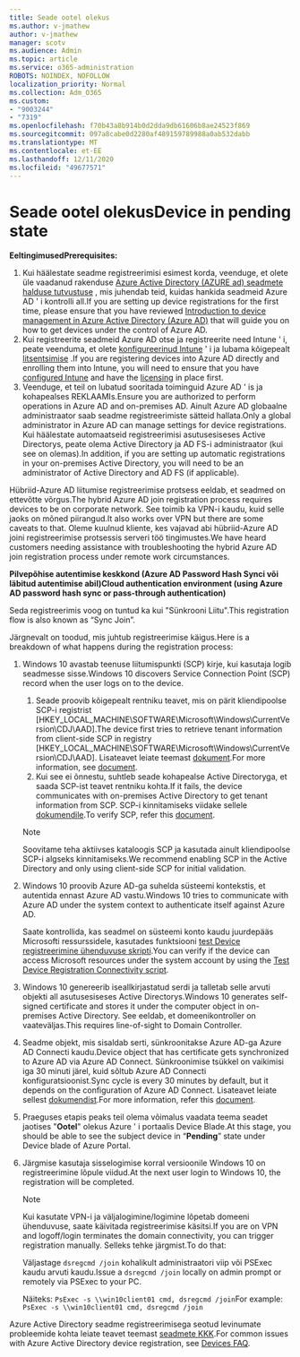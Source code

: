 ```yaml
---
title: Seade ootel olekus
ms.author: v-jmathew
author: v-jmathew
manager: scotv
ms.audience: Admin
ms.topic: article
ms.service: o365-administration
ROBOTS: NOINDEX, NOFOLLOW
localization_priority: Normal
ms.collection: Adm_O365
ms.custom:
- "9003244"
- "7319"
ms.openlocfilehash: f70b43a8b914b0d2dda9db61606b8ae24523f869
ms.sourcegitcommit: 097a8cabe0d2280af489159789988a0ab532dabb
ms.translationtype: MT
ms.contentlocale: et-EE
ms.lasthandoff: 12/11/2020
ms.locfileid: "49677571"
---
```

# <a name="device-in-pending-state"></a><span data-ttu-id="eefe0-102">Seade ootel olekus</span><span class="sxs-lookup"><span data-stu-id="eefe0-102">Device in pending state</span></span>

<span data-ttu-id="eefe0-103">**Eeltingimused**</span><span class="sxs-lookup"><span data-stu-id="eefe0-103">**Prerequisites:**</span></span>

1. <span data-ttu-id="eefe0-104">Kui häälestate seadme registreerimisi esimest korda, veenduge, et olete üle vaadanud rakenduse [Azure Active Directory (AZURE ad) seadmete halduse tutvustuse](https://docs.microsoft.com/azure/active-directory/devices/overview?WT.mc_id=Portal-Microsoft_Azure_Support) , mis juhendab teid, kuidas hankida seadmeid Azure AD ' i kontrolli all.</span><span class="sxs-lookup"><span data-stu-id="eefe0-104">If you are setting up device registrations for the first time, please ensure that you have reviewed [Introduction to device management in Azure Active Directory (Azure AD)](https://docs.microsoft.com/azure/active-directory/devices/overview?WT.mc_id=Portal-Microsoft_Azure_Support) that will guide you on how to get devices under the control of Azure AD.</span></span>
2. <span data-ttu-id="eefe0-105">Kui registreerite seadmeid Azure AD otse ja registreerite need Intune ' i, peate veenduma, et olete [konfigureerinud Intune](https://docs.microsoft.com/mem/intune/enrollment/device-enrollment?WT.mc_id=Portal-Microsoft_Azure_Support) ' i ja lubama kõigepealt [litsentsimise](https://docs.microsoft.com/mem/intune/fundamentals/licenses-assign?WT.mc_id=Portal-Microsoft_Azure_Support) .</span><span class="sxs-lookup"><span data-stu-id="eefe0-105">If you are registering devices into Azure AD directly and enrolling them into Intune, you will need to ensure that you have [configured Intune](https://docs.microsoft.com/mem/intune/enrollment/device-enrollment?WT.mc_id=Portal-Microsoft_Azure_Support) and have the [licensing](https://docs.microsoft.com/mem/intune/fundamentals/licenses-assign?WT.mc_id=Portal-Microsoft_Azure_Support) in place first.</span></span>
3. <span data-ttu-id="eefe0-106">Veenduge, et teil on lubatud sooritada toiminguid Azure AD ' is ja kohapealses REKLAAMIs.</span><span class="sxs-lookup"><span data-stu-id="eefe0-106">Ensure you are authorized to perform operations in Azure AD and on-premises AD.</span></span> <span data-ttu-id="eefe0-107">Ainult Azure AD globaalne administraator saab seadme registreerimiste sätteid hallata.</span><span class="sxs-lookup"><span data-stu-id="eefe0-107">Only a global administrator in Azure AD can manage settings for device registrations.</span></span> <span data-ttu-id="eefe0-108">Kui häälestate automaatseid registreerimisi asutusesiseses Active Directorys, peate olema Active Directory ja AD FS-i administraator (kui see on olemas).</span><span class="sxs-lookup"><span data-stu-id="eefe0-108">In addition, if you are setting up automatic registrations in your on-premises Active Directory, you will need to be an administrator of Active Directory and AD FS (if applicable).</span></span>

<span data-ttu-id="eefe0-109">Hübriid-Azure AD liitumise registreerimise protsess eeldab, et seadmed on ettevõtte võrgus.</span><span class="sxs-lookup"><span data-stu-id="eefe0-109">The hybrid Azure AD join registration process requires devices to be on corporate network.</span></span> <span data-ttu-id="eefe0-110">See toimib ka VPN-i kaudu, kuid selle jaoks on mõned piirangud.</span><span class="sxs-lookup"><span data-stu-id="eefe0-110">It also works over VPN but there are some caveats to that.</span></span> <span data-ttu-id="eefe0-111">Oleme kuulnud kliente, kes vajavad abi hübriid-Azure AD joini registreerimise protsessis serveri töö tingimustes.</span><span class="sxs-lookup"><span data-stu-id="eefe0-111">We have heard customers needing assistance with troubleshooting the hybrid Azure AD join registration process under remote work circumstances.</span></span>

<span data-ttu-id="eefe0-112">**Pilvepõhise autentimise keskkond (Azure AD Password Hash Synci või läbitud autentimise abil)**</span><span class="sxs-lookup"><span data-stu-id="eefe0-112">**Cloud authentication environment (using Azure AD password hash sync or pass-through authentication)**</span></span>

<span data-ttu-id="eefe0-113">Seda registreerimis voog on tuntud ka kui "Sünkrooni Liitu".</span><span class="sxs-lookup"><span data-stu-id="eefe0-113">This registration flow is also known as “Sync Join”.</span></span>

<span data-ttu-id="eefe0-114">Järgnevalt on toodud, mis juhtub registreerimise käigus.</span><span class="sxs-lookup"><span data-stu-id="eefe0-114">Here is a breakdown of what happens during the registration process:</span></span>

1. <span data-ttu-id="eefe0-115">Windows 10 avastab teenuse liitumispunkti (SCP) kirje, kui kasutaja logib seadmesse sisse.</span><span class="sxs-lookup"><span data-stu-id="eefe0-115">Windows 10 discovers Service Connection Point (SCP) record when the user logs on to the device.</span></span>

    1. <span data-ttu-id="eefe0-116">Seade proovib kõigepealt rentniku teavet, mis on pärit kliendipoolse SCP-i registrist [HKEY_LOCAL_MACHINE\SOFTWARE\Microsoft\Windows\CurrentVersion\CDJ\AAD].</span><span class="sxs-lookup"><span data-stu-id="eefe0-116">The device first tries to retrieve tenant information from client-side SCP in registry [HKEY_LOCAL_MACHINE\SOFTWARE\Microsoft\Windows\CurrentVersion\CDJ\AAD].</span></span> <span data-ttu-id="eefe0-117">Lisateavet leiate teemast [dokument](https://docs.microsoft.com/azure/active-directory/devices/hybrid-azuread-join-control).</span><span class="sxs-lookup"><span data-stu-id="eefe0-117">For more information, see [document](https://docs.microsoft.com/azure/active-directory/devices/hybrid-azuread-join-control).</span></span>
    1. <span data-ttu-id="eefe0-118">Kui see ei õnnestu, suhtleb seade kohapealse Active Directoryga, et saada SCP-ist teavet rentniku kohta.</span><span class="sxs-lookup"><span data-stu-id="eefe0-118">If it fails, the device communicates with on-premises Active Directory to get tenant information from SCP.</span></span> <span data-ttu-id="eefe0-119">SCP-i kinnitamiseks viidake sellele [dokumendile](https://docs.microsoft.com/azure/active-directory/devices/hybrid-azuread-join-manual#configure-a-service-connection-point).</span><span class="sxs-lookup"><span data-stu-id="eefe0-119">To verify SCP, refer this [document](https://docs.microsoft.com/azure/active-directory/devices/hybrid-azuread-join-manual#configure-a-service-connection-point).</span></span>

    > [!NOTE]
    > <span data-ttu-id="eefe0-120">Soovitame teha aktiivses kataloogis SCP ja kasutada ainult kliendipoolse SCP-i algseks kinnitamiseks.</span><span class="sxs-lookup"><span data-stu-id="eefe0-120">We recommend enabling SCP in the Active Directory and only using client-side SCP for initial validation.</span></span>

2. <span data-ttu-id="eefe0-121">Windows 10 proovib Azure AD-ga suhelda süsteemi kontekstis, et autentida ennast Azure AD vastu.</span><span class="sxs-lookup"><span data-stu-id="eefe0-121">Windows 10 tries to communicate with Azure AD under the system context to authenticate itself against Azure AD.</span></span>

    <span data-ttu-id="eefe0-122">Saate kontrollida, kas seadmel on süsteemi konto kaudu juurdepääs Microsofti ressurssidele, kasutades funktsiooni [test Device registreerimine ühenduvuse skripti](https://gallery.technet.microsoft.com/Test-Device-Registration-3dc944c0).</span><span class="sxs-lookup"><span data-stu-id="eefe0-122">You can verify if the device can access Microsoft resources under the system account by using the [Test Device Registration Connectivity script](https://gallery.technet.microsoft.com/Test-Device-Registration-3dc944c0).</span></span>

3. <span data-ttu-id="eefe0-123">Windows 10 genereerib iseallkirjastatud serdi ja talletab selle arvuti objekti all asutusesiseses Active Directorys.</span><span class="sxs-lookup"><span data-stu-id="eefe0-123">Windows 10 generates self-signed certificate and stores it under the computer object in on-premises Active Directory.</span></span> <span data-ttu-id="eefe0-124">See eeldab, et domeenikontroller on vaateväljas.</span><span class="sxs-lookup"><span data-stu-id="eefe0-124">This requires line-of-sight to Domain Controller.</span></span>

4. <span data-ttu-id="eefe0-125">Seadme objekt, mis sisaldab serti, sünkroonitakse Azure AD-ga Azure AD Connecti kaudu.</span><span class="sxs-lookup"><span data-stu-id="eefe0-125">Device object that has certificate gets synchronized to Azure AD via Azure AD Connect.</span></span> <span data-ttu-id="eefe0-126">Sünkroonimise tsükkel on vaikimisi iga 30 minuti järel, kuid sõltub Azure AD Connecti konfiguratsioonist.</span><span class="sxs-lookup"><span data-stu-id="eefe0-126">Sync cycle is every 30 minutes by default, but it depends on the configuration of Azure AD Connect.</span></span> <span data-ttu-id="eefe0-127">Lisateavet leiate sellest [dokumendist](https://docs.microsoft.com/azure/active-directory/hybrid/how-to-connect-sync-configure-filtering#organizational-unitbased-filtering).</span><span class="sxs-lookup"><span data-stu-id="eefe0-127">For more information, refer this [document](https://docs.microsoft.com/azure/active-directory/hybrid/how-to-connect-sync-configure-filtering#organizational-unitbased-filtering).</span></span>

5. <span data-ttu-id="eefe0-128">Praeguses etapis peaks teil olema võimalus vaadata teema seadet jaotises "**Ootel**" olekus Azure ' i portaalis Device Blade.</span><span class="sxs-lookup"><span data-stu-id="eefe0-128">At this stage, you should be able to see the subject device in “**Pending**” state under Device blade of Azure Portal.</span></span>

6. <span data-ttu-id="eefe0-129">Järgmise kasutaja sisselogimise korral versioonile Windows 10 on registreerimine lõpule viidud.</span><span class="sxs-lookup"><span data-stu-id="eefe0-129">At the next user login to Windows 10, the registration will be completed.</span></span>

    > [!NOTE]
    > <span data-ttu-id="eefe0-130">Kui kasutate VPN-i ja väljalogimine/logimine lõpetab domeeni ühenduvuse, saate käivitada registreerimise käsitsi.</span><span class="sxs-lookup"><span data-stu-id="eefe0-130">If you are on VPN and logoff/login terminates the domain connectivity, you can trigger registration manually.</span></span> <span data-ttu-id="eefe0-131">Selleks tehke järgmist.</span><span class="sxs-lookup"><span data-stu-id="eefe0-131">To do that:</span></span>
    >
    > <span data-ttu-id="eefe0-132">Väljastage `dsregcmd /join` kohalikult administraatori viip või PSExec kaudu arvuti kaudu.</span><span class="sxs-lookup"><span data-stu-id="eefe0-132">Issue a `dsregcmd /join` locally on admin prompt or remotely via PSExec to your PC.</span></span>
    >
    > <span data-ttu-id="eefe0-133">Näiteks: `PsExec -s \\win10client01 cmd, dsregcmd /join`</span><span class="sxs-lookup"><span data-stu-id="eefe0-133">For example: `PsExec -s \\win10client01 cmd, dsregcmd /join`</span></span>

<span data-ttu-id="eefe0-134">Azure Active Directory seadme registreerimisega seotud levinumate probleemide kohta leiate teavet teemast [seadmete KKK](https://docs.microsoft.com/azure/active-directory/devices/faq).</span><span class="sxs-lookup"><span data-stu-id="eefe0-134">For common issues with Azure Active Directory device registration, see [Devices FAQ](https://docs.microsoft.com/azure/active-directory/devices/faq).</span></span>
